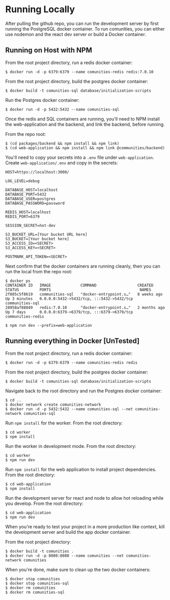 # Running Locally

After pulling the github repo, you can run the development server by first
running the PostgreSQL docker container. To run comunities, you can either use
nodemon and the react dev server or build a Docker container.

## Running on Host with NPM

From the root project directory, run a redis docker container:

```
$ docker run -d -p 6379:6379 --name comunities-redis redis:7.0.10
```

From the root project directory, build the postgres docker container:

```
$ docker build -t comunities-sql database/initialization-scripts 
```

Run the Postgres docker container:

```
$ docker run -d -p 5432:5432 --name comunities-sql 
```

Once the redis and SQL containers are running, you'll need to NPM install the
web-application and the backend, and link the backend, before running.

From the repo root:

```
$ (cd packages/backend && npm install && npm link)
$ (cd web-application && npm install && npm link @communities/backend)
```

You'll need to copy your secrets into a `.env` file under `web-application`.
Create `web-application/.env` and copy in the secrets:

```
HOST=https://localhost:3000/

LOG_LEVEL=debug

DATABASE_HOST=localhost
DATABASE_PORT=5432
DATABASE_USER=postgres
DATABASE_PASSWORD=password

REDIS_HOST=localhost
REDIS_PORT=6379

SESSION_SECRET=hot-dev

S3_BUCKET_URL=[Your bucket URL here]
S3_BUCKET=[Your bucket here]
S3_ACCESS_ID=<SECRET>
S3_ACCESS_KEY=<SECRET>

POSTMARK_API_TOKEN=<SECRET>

```

Next confirm that the docker containers are running cleanly, then you can run
the local from the repo root:

```
$ docker ps
CONTAINER ID   IMAGE             COMMAND                  CREATED        STATUS         PORTS                                       NAMES
2f805c5f8619   communities-sql   "docker-entrypoint.s…"   8 weeks ago    Up 3 minutes   0.0.0.0:5432->5432/tcp, :::5432->5432/tcp   communities-sql
28958af88849   redis:7.0.10      "docker-entrypoint.s…"   2 months ago   Up 7 days      0.0.0.0:6379->6379/tcp, :::6379->6379/tcp   communities-redis

$ npm run dev --prefix=web-application
```

## Running everything in Docker [UnTested]

From the root project directory, run a redis docker container:

```
$ docker run -d -p 6379:6379 --name comunities-redis redis
```

From the root project directory, build the postgres docker container:

```
$ docker build -t comunities-sql database/initialization-scripts 
```

Navigate back to the root directory and run the Postgres docker container:

```
$ cd ..
$ docker network create comunities-network
$ docker run -d -p 5432:5432 --name comunities-sql --net comunities-network comunities-sql
```

Run `npm install` for the worker. From the root directory:

```
$ cd worker
$ npm install
```

Run the worker in development mode. From the root directory:

```
$ cd worker
$ npm run dev
```

Run `npm install` for the web application to install project dependencies. From the root directory:

```
$ cd web-application
$ npm install
```

Run the development server for react and node to allow hot reloading while you develop. From the root directory:

```
$ cd web-application
$ npm run dev
```

When you're ready to test your project in a more production like context, kill the development
server and build the app docker container.

From the root project directory:

```
$ docker build -t comunities .
$ docker run -d -p 8080:8080 --name comunities --net comunities-network comunities 
```

When you're done, make sure to clean up the two docker containers:

```
$ docker stop comunities
$ docker stop comunities-sql
$ docker rm comunities
$ docker rm comunities-sql
```
